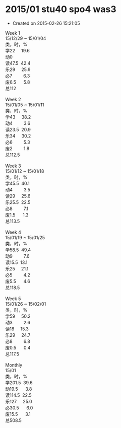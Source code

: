 # 2015/01 stu40 spo4 was3

- Created on 2015-02-26 15:21:05

<div style="word-wrap: break-word; -webkit-nbsp-mode: space; -webkit-line-break: after-white-space;"><div>Week 1</div><div>15/12/29 ~&nbsp;15/01/04</div><div>类，时，%<br/>学22 &nbsp; &nbsp; 19.6<br/>动0<br/>读47.5 &nbsp;42.4<br/>乐29 &nbsp; &nbsp; 25.9<br/>必7 &nbsp; &nbsp; &nbsp; &nbsp; 6.3<br/>废6.5 &nbsp; &nbsp; &nbsp;5.8<br/>总112</div><div><br/></div><div>Week&nbsp;2</div><div>15/01/05 ~&nbsp;15/01/11</div><div>类，时，%<br/>学43 &nbsp; &nbsp; 38.2<br/>动4 &nbsp; &nbsp; &nbsp; &nbsp; 3.6<br/>读23.5 &nbsp;20.9<br/>乐34 &nbsp; &nbsp; 30.2<br/>必6 &nbsp; &nbsp; &nbsp; &nbsp; 5.3<br/>废2 &nbsp; &nbsp; &nbsp; &nbsp; 1.8<br/>总112.5</div><div><br/></div><div>Week&nbsp;3</div><div>15/01/12 ~&nbsp;15/01/18</div><div>类，时，%<br/>学45.5 &nbsp;40.1<br/>动4 &nbsp; &nbsp; &nbsp; &nbsp; 3.5<br/>读29 &nbsp; &nbsp; 25.6<br/>乐25.5 &nbsp;22.5<br/>必8 &nbsp; &nbsp; &nbsp; &nbsp; 7.1<br/>废1.5 &nbsp; &nbsp; &nbsp;1.3<br/>总113.5</div><div><br/></div><div>Week&nbsp;4</div><div>15/01/19 ~&nbsp;15/01/25</div><div>类，时，%<br/>学58.5 &nbsp;49.4<br/>动9 &nbsp; &nbsp; &nbsp; &nbsp; 7.6<br/>读15.5 &nbsp;13.1<br/>乐25 &nbsp; &nbsp; 21.1<br/>必5 &nbsp; &nbsp; &nbsp; &nbsp; 4.2<br/>废5.5 &nbsp; &nbsp; &nbsp;4.6<br/>总118.5</div><div><br/></div><div>Week&nbsp;5</div><div>15/01/26 ~&nbsp;15/02/01</div><div>类，时，%<br/>学59 &nbsp; &nbsp; 50.2<br/>动3 &nbsp; &nbsp; &nbsp; &nbsp; 2.6<br/>读18 &nbsp; &nbsp; 15.3<br/>乐29 &nbsp; &nbsp; 24.7<br/>必8 &nbsp; &nbsp; &nbsp; &nbsp; 6.8<br/>废0.5 &nbsp; &nbsp; &nbsp;0.4<br/>总117.5</div><div><br/></div><div>Monthly</div><div>15/01</div><div>类，时，%<br/>学201.5 &nbsp;39.6<br/>动19.5 &nbsp; &nbsp; &nbsp;3.8<br/>读114.5 &nbsp;22.5<br/>乐127 &nbsp; &nbsp; 25.0<br/>必30.5 &nbsp; &nbsp; &nbsp;6.0<br/>废15.5 &nbsp; &nbsp; &nbsp;3.1<br/>总508.5</div></div>
